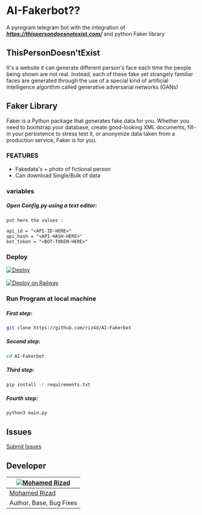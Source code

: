 # AI-Fakerbot??

A pyrogram telegram bot with the integration of **_https://thispersondoesnotexist.com/_** and python Faker library

## ThisPersonDoesn'tExist

It's a website it can generate different person's face each time the people being shown are not real. Instead, each of these fake yet strangely familiar faces are generated through the use of a special kind of artificial intelligence algorithm called generative adversarial networks (GANs)

## Faker Library

Faker is a Python package that generates fake data for you. Whether you need to bootstrap your database, create good-looking XML documents, fill-in your persistence to stress test it, or anonymize data taken from a production service, Faker is for you.

### FEATURES
 - Fakedata's + photo of fictional person
 - Can download Single/Bulk of data
 
 ### variables
 
 ##### Open Config.py using a text editor:

```
put here the values :

api_id = "<API-ID-HERE>"
api_hash = "<API-HASH-HERE>"
bot_token = "<BOT-TOKEN-HERE>"
```


 ### Deploy
 [![Deploy](https://www.herokucdn.com/deploy/button.svg)](https://heroku.com/deploy?template=https://github.com/riz4d/AI-Fakerbot)<br><br>
 [![Deploy on Railway](https://railway.app/button.svg)](https://railway.app/new/template?template=https://github.com/riz4d/AI-Fakerbot)

 
### Run Program at local machine


##### First step:

```sh
git clone https://github.com/riz4d/AI-Fakerbot
```

##### Second step:

```sh
cd AI-Fakerbot
```

##### Third step:

```sh
pip install -r requirements.txt
```

##### Fourth step:

```sh
python3 main.py
```

## Issues 

[Submit Issues](https://github.com/riz4d/AI-Fakerbot/issues)


## Developer

[![Mohamed Rizad](https://github.com/riz4d.png?size=100)](https://github.com/riz4d) |
----|
[Mohamed Rizad](https://t.me/riz4d) |
Author, Base, Bug Fixes  |
